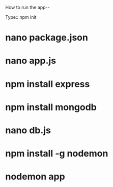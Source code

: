 How to run the app--

Type:: npm init
# nano package.json
# nano app.js
# npm install express
# npm install mongodb
# nano db.js
# npm install -g nodemon
# nodemon app
